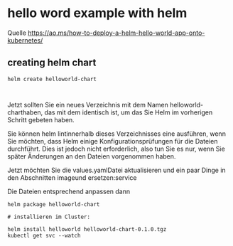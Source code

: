 # hello word example with helm
Quelle https://ao.ms/how-to-deploy-a-helm-hello-world-app-onto-kubernetes/



## creating helm chart

```
helm create helloworld-chart



```

Jetzt sollten Sie ein neues Verzeichnis mit dem Namen helloworld-charthaben, das mit dem identisch ist, um das Sie Helm im vorherigen Schritt gebeten haben.

Sie können helm lintinnerhalb dieses Verzeichnisses eine ausführen, wenn Sie möchten, dass Helm einige Konfigurationsprüfungen für die Dateien durchführt. Dies ist jedoch nicht erforderlich, also tun Sie es nur, wenn Sie später Änderungen an den Dateien vorgenommen haben.

Jetzt möchten Sie die values.yamlDatei aktualisieren und ein paar Dinge in den Abschnitten imageund ersetzen:service


Die Dateien entsprechend anpassen dann

```
helm package helloworld-chart

# installieren im Cluster: 

helm install helloworld helloworld-chart-0.1.0.tgz
kubectl get svc --watch
```

